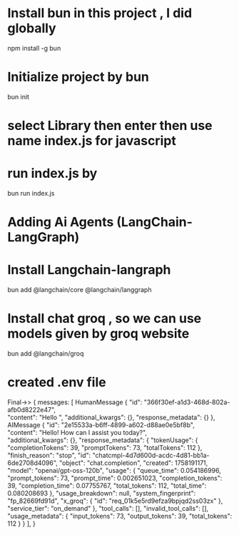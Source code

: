 # Install bun in this project , I did globally

npm install -g bun

# Initialize project by bun

bun init

# select Library then enter then use name index.js for javascript

# run index.js by

bun run index.js

<!-- We will use 'readLine (built-in Node.js module)
 To do chat in terminal -->

# Adding Ai Agents (LangChain-LangGraph)

# Install Langchain-langraph

<!-- website for reference  also it will deprecated soon
https://langchain-ai.github.io/langgraphjs/tutorials/quickstart/?ajs_aid=65df6784-3281-42c9-8ce2-aaf943e22201
 -->

bun add @langchain/core @langchain/langgraph

# Install chat groq , so we can use models given by groq website

<!-- reference website
https://js.langchain.com/docs/integrations/chat/groq/
 -->

bun add @langchain/groq

# created .env file

<!-- add credential for GROQ_API_KEY
by doing signup in groq website
and then generate an api key and use in .env file-->

<!-- We don't need to add .env file into bun
because bun automatically does when we start the bun
(bun run index.js)  -->
<!-- But if we use node index.js setup then we required this command in terminal
( node --env-file=.env index.js ) -->

<!-- We were Getting Response like this  -->

Final->> {
messages: [
HumanMessage {
"id": "366f30ef-a1d3-468d-802a-afb0d8222e47",  
 "content": "Hello ",
"additional_kwargs": {},
"response_metadata": {}
}, AIMessage {
"id": "2e15533a-b6ff-4899-a602-d88ae0e5bf8b",  
 "content": "Hello! How can I assist you today?",  
 "additional_kwargs": {},
"response_metadata": {
"tokenUsage": {
"completionTokens": 39,
"promptTokens": 73,
"totalTokens": 112
},
"finish_reason": "stop",
"id": "chatcmpl-4d7d600d-acdc-4d81-bb1a-6de2708d4096",
"object": "chat.completion",
"created": 1758191171,
"model": "openai/gpt-oss-120b",
"usage": {
"queue_time": 0.054186996,
"prompt_tokens": 73,
"prompt_time": 0.002651023,
"completion_tokens": 39,
"completion_time": 0.07755767,
"total_tokens": 112,
"total_time": 0.080208693
},
"usage_breakdown": null,
"system_fingerprint": "fp_82669fd91d",
"x_groq": {
"id": "req_01k5e5rd9efza9bpjqd2ss03zx"
},
"service_tier": "on_demand"
},
"tool_calls": [],
"invalid_tool_calls": [],
"usage_metadata": {
"input_tokens": 73,
"output_tokens": 39,
"total_tokens": 112
}
}
],
}
